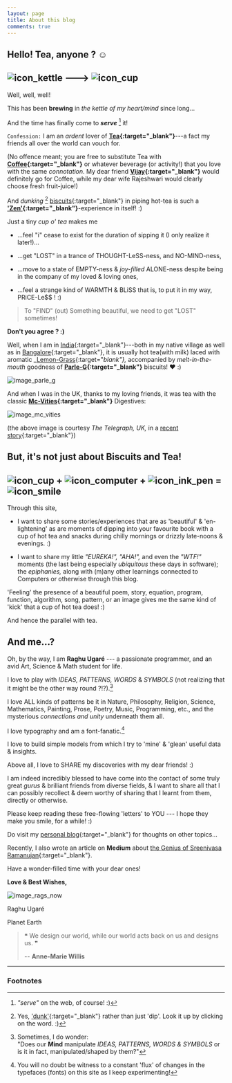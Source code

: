 ```yaml
---
layout: page
title: About this blog
comments: true
---
```


## Hello! Tea, anyone ? &#9786;

## ![icon_kettle](icons/rags_icon_128_by_128_kettle.png) ---> ![icon_cup](icons/rags_icon_128_by_128_cup.png)

Well, well, well!

This has been **brewing** in _the kettle of my heart/mind_ since long...


And the time has finally come to _**serve**_ [^1] it!

[^1]: _"serve"_ on the web, of course! :)

`Confession:` I am an _ardent_ lover of **[Tea][link_tea]{:target="_blank"}**---a fact my friends all over the world can vouch for.

(No offence meant; you are free to substitute Tea with **[Coffee][link_coffee]{:target="_blank"}** or whatever beverage (or activity!) that you love with the same _connotation_. My dear friend **[Vijay][link_vijay]{:target="_blank"}** would definitely go for Coffee, while my dear wife Rajeshwari would clearly choose fresh fruit-juice!)

And _dunking_ [^2] [biscuits][link_biscuit]{:target="_blank"} in piping hot-tea is such a **['Zen'][link_zen]{:target="_blank"}**-experience in itself! :)

[^2]: Yes, ['dunk'][link_dunk_meaning]{:target="_blank"} rather than just 'dip'. Look it up by clicking on the word. :)

Just a tiny _cup o' tea_ makes me

+ ...feel "i" cease to exist for the duration of sipping it (I only realize it later!)...

+ ...get "LOST" in a trance of THOUGHT-LeSS-ness, and NO-MIND-ness,

+ ...move to a state of EMPTY-ness & _joy-filled_ ALONE-ness despite being in the company of my loved & loving ones,

+ ...feel a strange kind of WARMTH & BLiSS that is, to put it in my way, PRiCE-Le$$ ! :)

> To "FIND" (out) Something beautiful, we need to get "LOST" sometimes!

**Don't you agree ? :)**

Well, when I am in [India][link_India]{:target="_blank"}---both in my native village as well as in [Bangalore][link_bangalore]{:target="_blank"}, it is usually hot tea(with milk) laced with aromatic _[Lemon-Grass][link_lemon_grass]{:target="_blank"},_ accompanied by _melt-in-the-mouth_ goodness of **[Parle-G][link_parle_g]{:target="_blank"}** biscuits! &hearts; :)

![image_parle_g](images/parle_g_in_tea.jpg)

And when I was in the UK, thanks to my loving friends, it was tea with the classic **[Mc-Vities][link_mc_vities]{:target="_blank"}** Digestives:

![image_mc_vities](images/mc_vities_in_tea.jpg)

(the above image is courtesy _The Telegraph, UK,_ in a [recent story][link_telegraph_uk_biscuits]{:target="_blank"})

## But, it's not just about Biscuits and Tea!

## ![icon_cup](icons/rags_icon_128_by_128_cup.png) + ![icon_computer](icons/rags_icon_128_by_128_computer.png) + ![icon_ink_pen](icons/rags_icon_128_by_128_ink_pen.png) = ![icon_smile](icons/rags_icon_128_by_128_smile.png)

Through this site,

+ I want to share some stories/experiences that are as 'beautiful' & 'en-lightening' as are moments of dipping into your favourite book with a cup of hot tea and snacks during chilly mornings or drizzly late-noons & evenings. :)

+ I want to share my little _"EUREKA!", "AHA!",_ and even the _"WTF!"_ moments (the last being especially _ubiquitous_ these days in software); the _epiphanies,_ along with (m)any other learnings connected to Computers or otherwise through this blog.

'Feeling' the presence of a beautiful poem, story, equation, program, function, algorithm, song, pattern, or an image gives me the same kind of 'kick' that a cup of hot tea does! :)

And hence the parallel with tea.

## And me...?

Oh, by the way, I am **Raghu Ugaré** --- a passionate programmer, and an avid Art, Science & Math student for life.

I love to play with _IDEAS, PATTERNS, WORDS_ & _SYMBOLS_ (not realizing that it might be the other way round ?!?).[^3]

[^3]: Sometimes, I do wonder: <br/> "Does our **Mind** manipulate _IDEAS, PATTERNS, WORDS & SYMBOLS_ or is it in fact, manipulated/shaped by them?"

I love ALL kinds of patterns be it in Nature, Philosophy, Religion, Science, Mathematics, Painting, Prose, Poetry, Music, Programming, etc., and the mysterious _connections and unity_ underneath them all.

I love typography and am a font-fanatic.[^4]

[^4]: You will no doubt be witness to a constant 'flux' of changes in the typefaces (fonts) on this site as I keep experimenting!

I love to build simple models from which I try to 'mine' & 'glean' useful data & insights.

Above all, I love to SHARE my discoveries with my dear friends! :)

I am indeed incredibly blessed to have come into the contact of some truly great _gurus_ & brilliant friends from diverse fields, & I want to share all that I can possibly recollect & deem worthy of sharing that I learnt from them, directly or otherwise.

Please keep reading these free-flowing 'letters' to YOU --- I hope they make you smile, for a while! :)

Do visit my [personal blog][link_personal_blog]{:target="_blank"} for thoughts on other topics...

Recently, I also wrote an article on **Medium** about [the Genius of Sreenivasa Ramanujan][link_medium_story_ramanujan]{:target="_blank"}.

Have a wonder-filled time with your dear ones!

**Love & Best Wishes,**

![image_rags_now](images/rags_now_small.png)

Raghu Ugaré

Planet Earth


> &#10077; We design our world, while our world acts back on us and designs us. &#10078;
>
> -- **Anne-Marie Willis**
>

---

### Footnotes

[link_medium]: http://medium.com
[link_vijay]: http://vijayanant.github.io
[link_medium_story_ramanujan]: http://bit.ly/1DlRi5m
[link_personal_blog]: http://bit.ly/1yHVaKV
[link_telegraph_uk_biscuits]: http://www.telegraph.co.uk/travel/3087838/Tea-and-biscuits-for-everyone-arriving-in-Britain.html
[link_parle_g]: http://en.wikipedia.org/wiki/Parle-G
[link_mc_vities]: http://en.wikipedia.org/wiki/McVitie%27s
[link_dunk_meaning]: http://www.thefreedictionary.com/dunk
[link_zen]: http://en.wikipedia.org/wiki/Zen
[link_India]: http://en.wikipedia.org/wiki/India
[link_bangalore]: http://en.wikipedia.org/wiki/Bangalore
[link_tea]: http://en.wikipedia.org/wiki/Tea
[link_coffee]: http://en.wikipedia.org/wiki/Coffee
[link_biscuit]: http://en.wikipedia.org/wiki/Biscuit
[link_lemon_grass]: http://en.wikipedia.org/wiki/Cymbopogon
